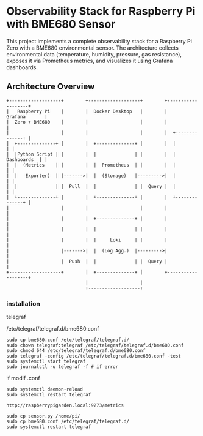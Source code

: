# Observability Stack for Raspberry Pi with BME680 Sensor
This project implements a complete observability stack for a Raspberry Pi Zero with a BME680 environmental sensor. The architecture collects environmental data (temperature, humidity, pressure, gas resistance), exposes it via Prometheus metrics, and visualizes it using Grafana dashboards.
## Architecture Overview
```
+-------------------+        +-------------------+        +-------------------+
|   Raspberry Pi    |        |  Docker Desktop   |        |     Grafana       |
|  Zero + BME680    |        |                   |        |                   |
|                   |        |                   |        |  +--------------+ |
|  +--------------+ |        |  +--------------+ |        |  |              | |
|  |Python Script | |        |  |              | |        |  |  Dashboards  | |
|  |  (Metrics    | |        |  |  Prometheus  | |        |  |              | |
|  |   Exporter)  | |------->|  |  (Storage)   |--------->|  |              | |
|  |              | |  Pull  |  |              | |  Query |  |              | |
|  +--------------+ |        |  +--------------+ |        |  +--------------+ |
|                   |        |                   |        |                   |
|                   |        |  +--------------+ |        |                   |
|                   |        |  |              | |        |                   |
|                   |        |  |     Loki     | |        |                   |
|                   |------->|  |  (Log Agg.)  |--------->|                   |
|                   |  Push  |  |              | |  Query |                   |
+-------------------+        |  +--------------+ |        +-------------------+
                             |                   |
                             +-------------------+
```


### installation
telegraf 

/etc/telegraf/telegraf.d/bme680.conf
```
sudo cp bme680.conf /etc/telegraf/telegraf.d/
sudo chown telegraf:telegraf /etc/telegraf/telegraf.d/bme680.conf
sudo chmod 644 /etc/telegraf/telegraf.d/bme680.conf
sudo telegraf -config /etc/telegraf/telegraf.d/bme680.conf -test
sudo systemctl start telegraf
sudo journalctl -u telegraf -f # if error
```

if modif .conf
```
sudo systemctl daemon-reload
sudo systemctl restart telegraf
```

```
http://raspberrypigarden.local:9273/metrics
```


```
sudo cp sensor.py /home/pi/
sudo cp bme680.conf /etc/telegraf/telegraf.d/
sudo systemctl restart telegraf
```